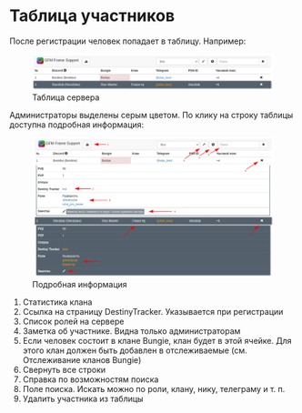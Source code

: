 # Таблица участников
После регистрации человек попадает в таблицу. Например:

<div class="text-center">
	<figure class="figure">
		<a href="./images/short-table.png" target="_blank">
			<img src="./images/short-table.png" class="figure-img img-fluid rounded" alt="short-table">
		</a>
		<figcaption class="figure-caption text-center">Таблица сервера</figcaption>
	</figure>
</div>

Администраторы выделены серым цветом.
По клику на строку таблицы доступна подробная информация:

<div class="text-center">
	<figure class="figure">
		<a href="./images/table.png" target="_blank">
			<img src="./images/table.png" class="figure-img img-fluid rounded" alt="details-table">
		</a>
		<figcaption class="figure-caption text-center">Подробная информация</figcaption>
	</figure>
</div>

1. Статистика клана
2. Ссылка на страницу DestinyTracker. Указывается при регистрации
3. Список ролей на сервере
4. Заметка об участнике. Видна только администраторам
5. Если человек состоит в клане Bungie, клан будет в этой ячейке. Для этого клан должен быть добавлен в отслеживаемые (см. Отслеживание кланов Bungie)
6. Свернуть все строки
7. Справка по возможностям поиска
8. Поле поиска. Искать можно по роли, клану, нику, телеграму и т. п.
9. Удалить участника из таблицы